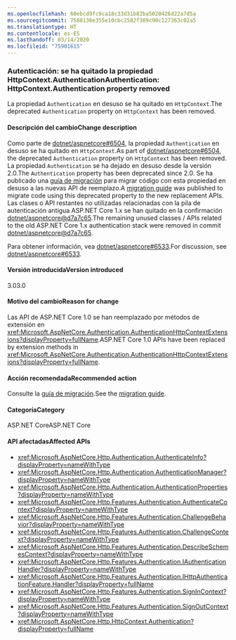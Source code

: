 ```yaml
---
ms.openlocfilehash: 60ebcd9fc9ca18c33d31b82ba5020426d22a7d5a
ms.sourcegitcommit: 7588136e355e10cbc2582f389c90c127363c02a5
ms.translationtype: HT
ms.contentlocale: es-ES
ms.lasthandoff: 03/14/2020
ms.locfileid: "75901615"
---
```

### <a name="authentication-httpcontextauthentication-property-removed"></a><span data-ttu-id="548cf-101">Autenticación: se ha quitado la propiedad HttpContext.Authentication</span><span class="sxs-lookup"><span data-stu-id="548cf-101">Authentication: HttpContext.Authentication property removed</span></span>

<span data-ttu-id="548cf-102">La propiedad `Authentication` en desuso se ha quitado en `HttpContext`.</span><span class="sxs-lookup"><span data-stu-id="548cf-102">The deprecated `Authentication` property on `HttpContext` has been removed.</span></span>

#### <a name="change-description"></a><span data-ttu-id="548cf-103">Descripción del cambio</span><span class="sxs-lookup"><span data-stu-id="548cf-103">Change description</span></span>

<span data-ttu-id="548cf-104">Como parte de [dotnet/aspnetcore#6504](https://github.com/dotnet/aspnetcore/pull/6504), la propiedad `Authentication` en desuso se ha quitado en `HttpContext`.</span><span class="sxs-lookup"><span data-stu-id="548cf-104">As part of [dotnet/aspnetcore#6504](https://github.com/dotnet/aspnetcore/pull/6504), the deprecated `Authentication` property on `HttpContext` has been removed.</span></span> <span data-ttu-id="548cf-105">La propiedad `Authentication` se ha dejado en desuso desde la versión 2.0.</span><span class="sxs-lookup"><span data-stu-id="548cf-105">The `Authentication` property has been deprecated since 2.0.</span></span> <span data-ttu-id="548cf-106">Se ha publicado una [guía de migración](/aspnet/core/migration/1x-to-2x/identity-2x?view=aspnetcore-2.2#use-httpcontext-authentication-extensions) para migrar código con esta propiedad en desuso a las nuevas API de reemplazo.</span><span class="sxs-lookup"><span data-stu-id="548cf-106">A [migration guide](/aspnet/core/migration/1x-to-2x/identity-2x?view=aspnetcore-2.2#use-httpcontext-authentication-extensions) was published to migrate code using this deprecated property to the new replacement APIs.</span></span> <span data-ttu-id="548cf-107">Las clases o API restantes no utilizadas relacionadas con la pila de autenticación antigua ASP.NET Core 1.x se han quitado en la confirmación [dotnet/aspnetcore@d7a7c65](https://github.com/dotnet/aspnetcore/commit/d7a7c65).</span><span class="sxs-lookup"><span data-stu-id="548cf-107">The remaining unused classes / APIs related to the old ASP.NET Core 1.x authentication stack were removed in commit [dotnet/aspnetcore@d7a7c65](https://github.com/dotnet/aspnetcore/commit/d7a7c65).</span></span>

<span data-ttu-id="548cf-108">Para obtener información, vea [dotnet/aspnetcore#6533](https://github.com/dotnet/aspnetcore/issues/6533).</span><span class="sxs-lookup"><span data-stu-id="548cf-108">For discussion, see [dotnet/aspnetcore#6533](https://github.com/dotnet/aspnetcore/issues/6533).</span></span>

#### <a name="version-introduced"></a><span data-ttu-id="548cf-109">Versión introducida</span><span class="sxs-lookup"><span data-stu-id="548cf-109">Version introduced</span></span>

<span data-ttu-id="548cf-110">3.0</span><span class="sxs-lookup"><span data-stu-id="548cf-110">3.0</span></span>

#### <a name="reason-for-change"></a><span data-ttu-id="548cf-111">Motivo del cambio</span><span class="sxs-lookup"><span data-stu-id="548cf-111">Reason for change</span></span>

<span data-ttu-id="548cf-112">Las API de ASP.NET Core 1.0 se han reemplazado por métodos de extensión en <xref:Microsoft.AspNetCore.Authentication.AuthenticationHttpContextExtensions?displayProperty=fullName>.</span><span class="sxs-lookup"><span data-stu-id="548cf-112">ASP.NET Core 1.0 APIs have been replaced by extension methods in <xref:Microsoft.AspNetCore.Authentication.AuthenticationHttpContextExtensions?displayProperty=fullName>.</span></span>

#### <a name="recommended-action"></a><span data-ttu-id="548cf-113">Acción recomendada</span><span class="sxs-lookup"><span data-stu-id="548cf-113">Recommended action</span></span>

<span data-ttu-id="548cf-114">Consulte la [guía de migración](/aspnet/core/migration/1x-to-2x/identity-2x?view=aspnetcore-2.2#use-httpcontext-authentication-extensions).</span><span class="sxs-lookup"><span data-stu-id="548cf-114">See the [migration guide](/aspnet/core/migration/1x-to-2x/identity-2x?view=aspnetcore-2.2#use-httpcontext-authentication-extensions).</span></span>

#### <a name="category"></a><span data-ttu-id="548cf-115">Categoría</span><span class="sxs-lookup"><span data-stu-id="548cf-115">Category</span></span>

<span data-ttu-id="548cf-116">ASP.NET Core</span><span class="sxs-lookup"><span data-stu-id="548cf-116">ASP.NET Core</span></span>

#### <a name="affected-apis"></a><span data-ttu-id="548cf-117">API afectadas</span><span class="sxs-lookup"><span data-stu-id="548cf-117">Affected APIs</span></span>

- <xref:Microsoft.AspNetCore.Http.Authentication.AuthenticateInfo?displayProperty=nameWithType>
- <xref:Microsoft.AspNetCore.Http.Authentication.AuthenticationManager?displayProperty=nameWithType>
- <xref:Microsoft.AspNetCore.Http.Authentication.AuthenticationProperties?displayProperty=nameWithType>
- <xref:Microsoft.AspNetCore.Http.Features.Authentication.AuthenticateContext?displayProperty=nameWithType>
- <xref:Microsoft.AspNetCore.Http.Features.Authentication.ChallengeBehavior?displayProperty=nameWithType>
- <xref:Microsoft.AspNetCore.Http.Features.Authentication.ChallengeContext?displayProperty=nameWithType>
- <xref:Microsoft.AspNetCore.Http.Features.Authentication.DescribeSchemesContext?displayProperty=nameWithType>
- <xref:Microsoft.AspNetCore.Http.Features.Authentication.IAuthenticationHandler?displayProperty=nameWithType>
- <xref:Microsoft.AspNetCore.Http.Features.Authentication.IHttpAuthenticationFeature.Handler?displayProperty=fullName>
- <xref:Microsoft.AspNetCore.Http.Features.Authentication.SignInContext?displayProperty=nameWithType>
- <xref:Microsoft.AspNetCore.Http.Features.Authentication.SignOutContext?displayProperty=nameWithType>
- <xref:Microsoft.AspNetCore.Http.HttpContext.Authentication?displayProperty=fullName>

<!-- 

#### Affected APIs

- `T:Microsoft.AspNetCore.Http.Authentication.AuthenticateInfo`
- `T:Microsoft.AspNetCore.Http.Authentication.AuthenticationManager`
- `T:Microsoft.AspNetCore.Http.Authentication.AuthenticationProperties`
- `T:Microsoft.AspNetCore.Http.Features.Authentication.AuthenticateContext`
- `T:Microsoft.AspNetCore.Http.Features.Authentication.ChallengeBehavior`
- `T:Microsoft.AspNetCore.Http.Features.Authentication.ChallengeContext`
- `T:Microsoft.AspNetCore.Http.Features.Authentication.DescribeSchemesContext`
- `T:Microsoft.AspNetCore.Http.Features.Authentication.IAuthenticationHandler`
- `P:Microsoft.AspNetCore.Http.Features.Authentication.IHttpAuthenticationFeature.Handler`
- `T:Microsoft.AspNetCore.Http.Features.Authentication.SignInContext`
- `T:Microsoft.AspNetCore.Http.Features.Authentication.SignOutContext`
- `P:Microsoft.AspNetCore.Http.HttpContext.Authentication`

-->
